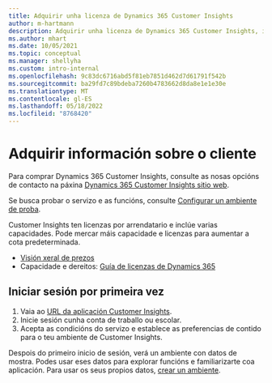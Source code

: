 ```yaml
---
title: Adquirir unha licenza de Dynamics 365 Customer Insights
author: m-hartmann
description: Adquirir unha licenza de Dynamics 365 Customer Insights, inicia sesión e familiarízase coa aplicación.
ms.author: mhart
ms.date: 10/05/2021
ms.topic: conceptual
ms.manager: shellyha
ms.custom: intro-internal
ms.openlocfilehash: 9c83dc6716abd5f81eb7851d462d7d61791f542b
ms.sourcegitcommit: ba29fd7c89bdeba7260b4783662d8da8e1e1e30e
ms.translationtype: MT
ms.contentlocale: gl-ES
ms.lasthandoff: 05/18/2022
ms.locfileid: "8768420"
---
```

# <a name="purchase-customer-insights"></a>Adquirir información sobre o cliente

Para comprar Dynamics 365 Customer Insights, consulte as nosas opcións de contacto na páxina [Dynamics 365 Customer Insights sitio web](https://dynamics.microsoft.com/ai/customer-insights/).

Se busca probar o servizo e as funcións, consulte [Configurar un ambiente de proba](trial-signup.md).

Customer Insights ten licenzas por arrendatario e inclúe varias capacidades. Pode mercar máis capacidade e licenzas para aumentar a cota predeterminada.
- [Visión xeral de prezos](https://dynamics.microsoft.com/ai/customer-insights/pricing/)
- Capacidade e dereitos: [Guía de licenzas de Dynamics 365](https://go.microsoft.com/fwlink/?LinkId=866544)

## <a name="sign-in-for-the-first-time"></a>Iniciar sesión por primeira vez

1. Vaia ao [URL da aplicación Customer Insights](https://home.ci.ai.dynamics.com).
1. Inicie sesión cunha conta de traballo ou escolar.
1. Acepta as condicións do servizo e establece as preferencias de contido para o teu ambiente de Customer Insights.

Despois do primeiro inicio de sesión, verá un ambiente con datos de mostra. Podes usar eses datos para explorar funcións e familiarizarte coa aplicación. Para usar os seus propios datos, [crear un ambiente](create-environment.md).
